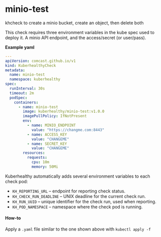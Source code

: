 # minio-test
khcheck to create a minio bucket, create an object, then delete both

This check requires three environment variables in the kube spec used to deploy it.  A minio API endpoint, and the access/secret (or user/pass).

**Example yaml**

```yaml
---
apiVersion: comcast.github.io/v1
kind: KuberhealthyCheck
metadata:
  name: minio-test
  namespace: kuberhealthy
spec:
  runInterval: 30s
  timeout: 2m
  podSpec:
    containers:
      - name: minio-test
        image: kuberhealthy/minio-test:v1.0.0
        imagePullPolicy: IfNotPresent
        env:
          - name: MINIO_ENDPOINT
            value: "https://changme.com:8443"
          - name: ACCESS_KEY
            value: "CHANGEME"
          - name: SECRET_KEY
            value: "CHANGEME"
        resources:
          requests:
            cpu: 10m
            memory: 50Mi
```

Kuberhealthy automatically adds several environment variables to each check pod:

- `KH_REPORTING_URL` – endpoint for reporting check status.
- `KH_CHECK_RUN_DEADLINE` – UNIX deadline for the current check run.
- `KH_RUN_UUID` – unique identifier for the check run, used when reporting.
- `KH_POD_NAMESPACE` – namespace where the check pod is running.

#### How-to

Apply a `.yaml` file similar to the one shown above with `kubectl apply -f`
